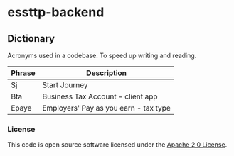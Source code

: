 
# essttp-backend


## Dictionary
Acronyms used in a codebase. To speed up writing and reading. 

| Phrase | Description|
|--------| ------- |
| Sj     | Start Journey |
| Bta    | Business Tax Account - client app|
| Epaye  | Employers' Pay as you earn - tax type|

### License

This code is open source software licensed under the [Apache 2.0 License]("http://www.apache.org/licenses/LICENSE-2.0.html").